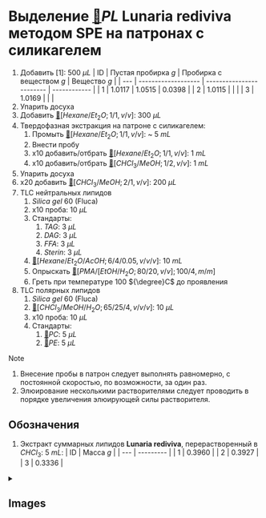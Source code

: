 # Выделение [🔗][pl]$PL$ **Lunaria rediviva** методом SPE на патронах с силикагелем

1. Добавить [1]: 500 ${\mu}L$
    | ID  | Пустая пробирка $g$ | Пробирка с веществом $g$ | Вещество $g$ |
    | --- | ------------------- | ------------------------ | ------------ |
    | 1   | 1.0117              | 1.0515                   | 0.0398       |
    | 2   | 1.0115              |                          |              |
    | 3   | 1.0169              |                          |              |
2. Упарить досуха
3. Добавить [🔗][hexaneet_2o]$[Hexane/Et_2O; 1/1, v/v]$: 300 ${\mu}L$
4. Твердофазная экстракция на патроне с силикагелем:
   1. Промыть [🔗][hexaneet_2o]$[Hexane/Et_2O; 1/1, v/v]$: ~ 5 $mL$
   2. Внести пробу
   3. x10 добавить/отбрать [🔗][hexaneet_2o]$[Hexane/Et_2O; 1/1, v/v]$: 1 $mL$
   4. x10 добавить/отбрать [🔗][chcl_3meoh]$[CHCl_3/MeOH; 1/2, v/v]$: 1 $mL$
5. Упарить досуха
6. x20 добавить [🔗][chcl_3meoh]$[CHCl_3/MeOH; 2/1, v/v]$: 200 ${\mu}L$
7. TLC нейтральных липидов
   1. $Silica\ gel\ 60$ (Fluca)
   2. x10 проба: 10 ${\mu}L$
   3. Стандарты:
      1. $TAG$: 3 ${\mu}L$
      2. $DAG$: 3 ${\mu}L$
      3. $FFA$: 3 ${\mu}L$
      4. $Sterin$: 3 ${\mu}L$
   4. [🔗][hexaneet_2oacoh]$[Hexane/Et_2O/AcOH; 6/4/0.05, v/v/v]$: 10 $mL$
   5. Опрыскать [🔗][pmaetohh_2o]$[PMA/[EtOH/H_2O; 80/20, v/v]; 100/4,m/m]$
   6. Греть при температуре 100 ${\degree}C$ до проявления
8. TLC полярных липидов
   1. $Silica\ gel\ 60$ (Fluca)
   2. [🔗][chcl_3meohh_2o]$[CHCl_3/MeOH/H_2O; 65/25/4, v/v/v]$: 10 ${\mu}L$
   3. x10 проба: 10 ${\mu}L$
   4. Стандарты:
      1. [🔗][pc]$PC$: 5 ${\mu}L$
      2. [🔗][pe]$PE$: 5 ${\mu}L$

> [!NOTE]
> 1. Внесение пробы в патрон следует выполнять равномерно, с постоянной скоростью, по возможности, за один раз.
> 2. Элюирование несколькими растворителями следует проводить в порядке увеличения элюирующей силы растворителя.

## Обозначения

1. Экстракт суммарных липидов **Lunaria rediviva**, перерастворенный в $CHCl_3$: 5 $mL$:
   | ID  | Масса $g$ |
   | --- | --------- |
   | 1   | 0.3960    |
   | 2   | 0.3927    |
   | 3   | 0.3336    |

<details><summary>

## Images

</summary>
<img src="images/20240320_151036.jpg" width="256"/> <img src="images/20240320_161231.jpg" width="256"/>
<img src="images/4c3a37a3-ed47-40ca-bdf7-71e1f46b43f7.jpeg" alt="TLC"/>
</details>

[chcl_3meoh]: substances/mixtures.md#chcl_3meoh
[chcl_3meohh_2o]: substances/mixtures.md#chcl_3meohh_2o
[hexaneet_2o]: substances/mixtures.md#hexaneet_2o
[hexaneet_2oacoh]: substances/mixtures.md#hexaneet_2oacoh
[pc]: substances/individuals.md#pc
[pe]: substances/individuals.md#pe
[pl]: substances/individuals.md#pl
[pmaetohh_2o]: substances/mixtures.md#pmaetohh_2o
